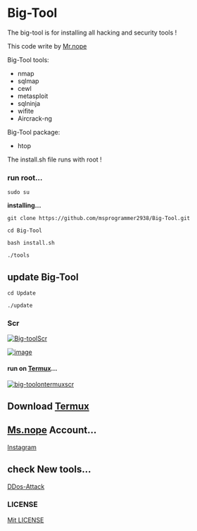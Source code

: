 # Big-Tool
The big-tool is for installing all hacking and security tools !

This code write by [Mr.nope](https://github.com/msprogrammer2938)

Big-Tool tools:
- nmap
- sqlmap
- cewl
- metasploit
- sqlninja
- wifite
- Aircrack-ng

Big-Tool package:
- htop

The install.sh file runs with root !

### run root...
```
sudo su
```

**installing...**
```
git clone https://github.com/msprogrammer2938/Big-Tool.git

cd Big-Tool

bash install.sh

./tools
```
## update Big-Tool
```
cd Update

./update
```

### Scr
[![Big-toolScr](https://user-images.githubusercontent.com/78996423/115227017-29147300-a125-11eb-8e03-c861926f601b.jpeg)](https://github.com/mrprogrammer2938/Big-Tool)

[![image](https://user-images.githubusercontent.com/78996423/116021528-9c564180-a65d-11eb-8752-8fc25b0394c8.png)](https://github.com/mrprogrammer2938/Big-Tool)

#### run on [Termux](https://wiki.termux.com/wiki/Main_Page)...
[![big-toolontermuxscr](https://user-images.githubusercontent.com/78996423/117602778-c2eca000-b166-11eb-844c-81656d1064a3.jpeg)](https://github.com/mrprogrammer2938/Big-Tool)

## Download [Termux](https://play.google.com/store/apps/details?id=com.termux&hl=en&gl=US)

## [Ms.nope](https://github.com/mrprogrammer2938) Account...
[Instagram](https://instagram.com/programmer2938)

## check New tools...
[DDos-Attack](https://github.com/mrprogrammer2938/DDos-Attack)

### LICENSE
[Mit LICENSE](https://github.com/mrprogrammer2938/Big-Tool/blob/master/LICENSE)
